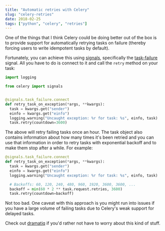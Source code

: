 ```yaml
---
title: "Automatic retries with Celery"
slug: "celery-retries"
date: 2018-02-25
tags: ["python", "celery", "retries"]
---
```


One of the things that I think Celery could be doing better out of the
box is to provide support for automatically retrying tasks on failure
(thereby forcing users to write idempotent tasks by default).

Fortunately, you can achieve this using [signals], specifically the
[task-failure] signal.  All you have to do is connect to it and call
the `retry` method on your task:

``` python
import logging

from celery import signals


@signals.task_failure.connect
def retry_task_on_exception(*args, **kwargs):
  task = kwargs.get("sender")
  einfo = kwargs.get("einfo")
  logging.warning("Uncaught exception: %r for task: %s", einfo, task)
  task.retry(countdown=3600)
```

The above will retry failing tasks once an hour.  The task object also
contains information about how many times it's been retried and you
can use that information in order to retry tasks with exponential
backoff and to make them stop after a while.  For example:

``` python
@signals.task_failure.connect
def retry_task_on_exception(*args, **kwargs):
  task = kwargs.get("sender")
  einfo = kwargs.get("einfo")
  logging.warning("Uncaught exception: %r for task: %s", einfo, task)

  # Backoffs: 60, 120, 240, 480, 960, 1920, 3600, 3600, ...
  backoff = min(60 * 2 ** task.request.retries, 3600)
  task.retry(countdown=backoff)
```

Not too bad.  One caveat with this approach is you might run into
issues if you have a large volume of failing tasks due to Celery's
weak support for delayed tasks.

Check out [dramatiq] if you'd rather not have to worry about this kind
of stuff.


[dramatiq]: https://dramatiq.io
[signals]: http://docs.celeryproject.org/en/latest/userguide/signals.html
[task-failure]: http://docs.celeryproject.org/en/latest/userguide/signals.html#task-failure
